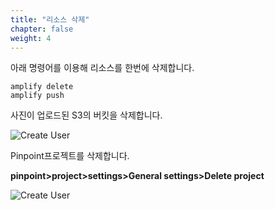 ```yaml
---
title: "리소스 삭제"
chapter: false
weight: 4
---
```


아래 명령어를 이용해  리소스를 한번에 삭제합니다.
```
amplify delete
amplify push
```



사진이 업로드된 S3의 버킷을 삭제합니다. 

![Create User](/images/deletes3.png)



Pinpoint프로젝트를 삭제합니다. 

**pinpoint>project>settings>General settings>Delete project**

![Create User](/images/deletepin.png)

